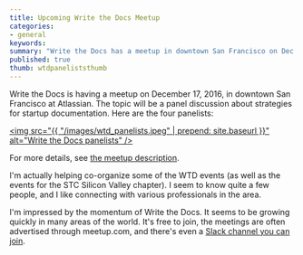 ```yaml
---
title: Upcoming Write the Docs Meetup
categories:
- general
keywords: 
summary: "Write the Docs has a meetup in downtown San Francisco on Dec. 17 with the topic of creating documentation for startups. The meetup is a panel discussion that I helped organize."
published: true
thumb: wtdpaneliststhumb
---
```


Write the Docs is having a meetup on December 17, 2016, in downtown San Francisco at Atlassian. The topic will be a panel discussion about strategies for startup documentation. Here are the four panelists:

<a href="http://www.meetup.com/Write-the-Docs/events/226495517/"><img src="{{ "/images/wtd_panelists.jpeg" | prepend: site.baseurl }}" alt="Write the Docs panelists" /></a>

For more details, see [the meetup description](http://www.meetup.com/Write-the-Docs/events/226495517/).

I'm actually helping co-organize some of the WTD events (as well as the events for the STC Silicon Valley chapter). I seem to know quite a few people, and I like connecting with various professionals in the area. 

I'm impressed by the momentum of Write the Docs. It seems to be growing quickly in many areas of the world. It's free to join, the meetings are often advertised through meetup.com, and there's even a [Slack channel you can join](http://slack.writethedocs.org/).  




